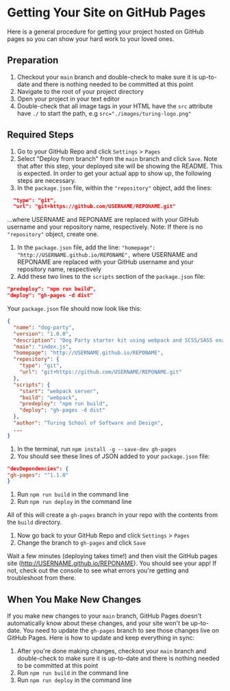 # Getting Your Site on GitHub Pages

Here is a general procedure for getting your project hosted on GitHub pages so you can show your hard work to your loved ones.

## Preparation

1. Checkout your `main` branch and double-check to make sure it is up-to-date and there is nothing needed to be committed at this point
1. Navigate to the root of your project directory
1. Open your project in your text editor
1. Double-check that all image tags in your HTML have the `src` attribute have `./` to start the path, e.g `src="./images/turing-logo.png"`

## Required Steps
1. Go to your GitHub Repo and click `Settings` > `Pages`
1. Select "Deploy from branch" from the `main` branch and click `Save`. Note that after this step, your deployed site will be showing the README. This is expected. In order to get your actual app to show up, the following steps are necessary.
1. In the `package.json` file, within the `"repository"` object, add the lines:
```json
  "type": "git",
  "url": "git+https://github.com/USERNAME/REPONAME.git"   
```
...where USERNAME and REPONAME are replaced with your GitHub username and your repository name, respectively. Note: If there is no `"repository"` object, create one. 
1. In the `package.json` file, add the line: `"homepage": "http://USERNAME.github.io/REPONAME",` where USERNAME and REPONAME are replaced with your GitHub username and your repository name, respectively
1. Add these two lines to the `scripts` section of the `package.json` file:
  ```json
  "predeploy": "npm run build",
  "deploy": "gh-pages -d dist"
  ```

Your `package.json` file should now look like this:
```json
{
  "name": "dog-party",
  "version": "1.0.0",
  "description": "Dog Party starter kit using webpack and SCSS/SASS enabled.",
  "main": "index.js",
  "homepage": "http://USERNAME.github.io/REPONAME",
  "repository": {
    "type": "git",
    "url": "git+https://github.com/USERNAME/REPONAME.git"
  },
  "scripts": {
    "start": "webpack server",
    "build": "webpack",
    "predeploy": "npm run build",
    "deploy": "gh-pages -d dist"
  },
  "author": "Turing School of Software and Design",
  ...
}
```
1. In the terminal, run `npm install -g --save-dev gh-pages`
1. You should see these lines of JSON added to your `package.json` file:
  ```json
  "devDependencies": {
  "gh-pages": "^1.1.0"
  }
  ```
1. Run `npm run build` in the command line
1. Run `npm run deploy` in the command line

All of this will create a `gh-pages` branch in your repo with the contents from the `build` directory.

1. Now go back to your GitHub Repo and click `Settings` > `Pages`
1. Change the branch to `gh-pages` and click `Save`

Wait a few minutes (deploying takes time!) and then visit the GitHub pages site (http://USERNAME.github.io/REPONAME). You should see your app! If not, check out the console to see what errors you're getting and troubleshoot from there.

## When You Make New Changes

If you make new changes to your `main` branch, GitHub Pages doesn't automatically know about these changes, and your site won't be up-to-date. You need to update the `gh-pages` branch to see those changes live on GitHub Pages. Here is how to update and keep everything in sync:

1. After you're done making changes, checkout your `main` branch and double-check to make sure it is up-to-date and there is nothing needed to be committed at this point
1. Run `npm run build` in the command line
1. Run `npm run deploy` in the command line
